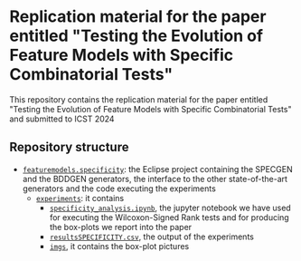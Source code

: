 # Replication material for the paper entitled "Testing the Evolution of Feature Models with Specific Combinatorial Tests"

This repository contains the replication material for the paper entitled "Testing the Evolution of Feature Models with Specific Combinatorial Tests" and submitted to ICST 2024

## Repository structure

* [`featuremodels.specificity`](https://github.com/fmselab/ReplicationPackageICST2024/tree/main/featuremodels.specificity): the Eclipse project containing the SPECGEN and the BDDGEN generators, the interface to the other state-of-the-art generators and the code executing the experiments
  * [`experiments`](https://github.com/fmselab/ReplicationPackageICST2024/tree/main/featuremodels.specificity/experiments): it contains
    * [`specificity_analysis.ipynb`](https://github.com/fmselab/ReplicationPackageICST2024/blob/main/featuremodels.specificity/experiments/specificity_analysis.ipynb), the jupyter notebook we have used for executing the Wilcoxon-Signed Rank tests and for producing the box-plots we report into the paper
    * [`resultsSPECIFICITY.csv`](https://github.com/fmselab/ReplicationPackageICST2024/blob/main/featuremodels.specificity/experiments/resultsSPECIFICITY.csv), the output of the experiments
    * [`imgs`](https://github.com/fmselab/ReplicationPackageICST2024/tree/main/featuremodels.specificity/experiments/imgs), it contains the box-plot pictures

